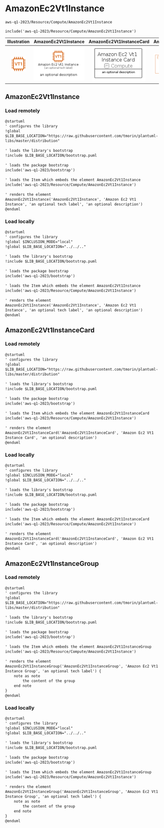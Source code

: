 # AmazonEc2Vt1Instance


```text
aws-q1-2023/Resource/Compute/AmazonEc2Vt1Instance
```

```text
include('aws-q1-2023/Resource/Compute/AmazonEc2Vt1Instance')
```



| Illustration | AmazonEc2Vt1Instance | AmazonEc2Vt1InstanceCard | AmazonEc2Vt1InstanceGroup |
| :---: | :---: | :---: | :---: |
| ![illustration for Illustration](../../../aws-q1-2023/Resource/Compute/AmazonEc2Vt1Instance.png) | ![illustration for AmazonEc2Vt1Instance](../../../aws-q1-2023/Resource/Compute/AmazonEc2Vt1Instance.Local.png) | ![illustration for AmazonEc2Vt1InstanceCard](../../../aws-q1-2023/Resource/Compute/AmazonEc2Vt1InstanceCard.Local.png) | ![illustration for AmazonEc2Vt1InstanceGroup](../../../aws-q1-2023/Resource/Compute/AmazonEc2Vt1InstanceGroup.Local.png) |




## AmazonEc2Vt1Instance

### Load remotely
```plantuml
@startuml
' configures the library
!global $LIB_BASE_LOCATION="https://raw.githubusercontent.com/tmorin/plantuml-libs/master/distribution"

' loads the library's bootstrap
!include $LIB_BASE_LOCATION/bootstrap.puml

' loads the package bootstrap
include('aws-q1-2023/bootstrap')

' loads the Item which embeds the element AmazonEc2Vt1Instance
include('aws-q1-2023/Resource/Compute/AmazonEc2Vt1Instance')

' renders the element
AmazonEc2Vt1Instance('AmazonEc2Vt1Instance', 'Amazon Ec2 Vt1 Instance', 'an optional tech label', 'an optional description')
@enduml
```

### Load locally
```plantuml
@startuml
' configures the library
!global $INCLUSION_MODE="local"
!global $LIB_BASE_LOCATION="../../.."

' loads the library's bootstrap
!include $LIB_BASE_LOCATION/bootstrap.puml

' loads the package bootstrap
include('aws-q1-2023/bootstrap')

' loads the Item which embeds the element AmazonEc2Vt1Instance
include('aws-q1-2023/Resource/Compute/AmazonEc2Vt1Instance')

' renders the element
AmazonEc2Vt1Instance('AmazonEc2Vt1Instance', 'Amazon Ec2 Vt1 Instance', 'an optional tech label', 'an optional description')
@enduml
```

## AmazonEc2Vt1InstanceCard

### Load remotely
```plantuml
@startuml
' configures the library
!global $LIB_BASE_LOCATION="https://raw.githubusercontent.com/tmorin/plantuml-libs/master/distribution"

' loads the library's bootstrap
!include $LIB_BASE_LOCATION/bootstrap.puml

' loads the package bootstrap
include('aws-q1-2023/bootstrap')

' loads the Item which embeds the element AmazonEc2Vt1InstanceCard
include('aws-q1-2023/Resource/Compute/AmazonEc2Vt1Instance')

' renders the element
AmazonEc2Vt1InstanceCard('AmazonEc2Vt1InstanceCard', 'Amazon Ec2 Vt1 Instance Card', 'an optional description')
@enduml
```

### Load locally
```plantuml
@startuml
' configures the library
!global $INCLUSION_MODE="local"
!global $LIB_BASE_LOCATION="../../.."

' loads the library's bootstrap
!include $LIB_BASE_LOCATION/bootstrap.puml

' loads the package bootstrap
include('aws-q1-2023/bootstrap')

' loads the Item which embeds the element AmazonEc2Vt1InstanceCard
include('aws-q1-2023/Resource/Compute/AmazonEc2Vt1Instance')

' renders the element
AmazonEc2Vt1InstanceCard('AmazonEc2Vt1InstanceCard', 'Amazon Ec2 Vt1 Instance Card', 'an optional description')
@enduml
```

## AmazonEc2Vt1InstanceGroup

### Load remotely
```plantuml
@startuml
' configures the library
!global $LIB_BASE_LOCATION="https://raw.githubusercontent.com/tmorin/plantuml-libs/master/distribution"

' loads the library's bootstrap
!include $LIB_BASE_LOCATION/bootstrap.puml

' loads the package bootstrap
include('aws-q1-2023/bootstrap')

' loads the Item which embeds the element AmazonEc2Vt1InstanceGroup
include('aws-q1-2023/Resource/Compute/AmazonEc2Vt1Instance')

' renders the element
AmazonEc2Vt1InstanceGroup('AmazonEc2Vt1InstanceGroup', 'Amazon Ec2 Vt1 Instance Group', 'an optional tech label') {
    note as note
        the content of the group
    end note
}
@enduml
```

### Load locally
```plantuml
@startuml
' configures the library
!global $INCLUSION_MODE="local"
!global $LIB_BASE_LOCATION="../../.."

' loads the library's bootstrap
!include $LIB_BASE_LOCATION/bootstrap.puml

' loads the package bootstrap
include('aws-q1-2023/bootstrap')

' loads the Item which embeds the element AmazonEc2Vt1InstanceGroup
include('aws-q1-2023/Resource/Compute/AmazonEc2Vt1Instance')

' renders the element
AmazonEc2Vt1InstanceGroup('AmazonEc2Vt1InstanceGroup', 'Amazon Ec2 Vt1 Instance Group', 'an optional tech label') {
    note as note
        the content of the group
    end note
}
@enduml
```


